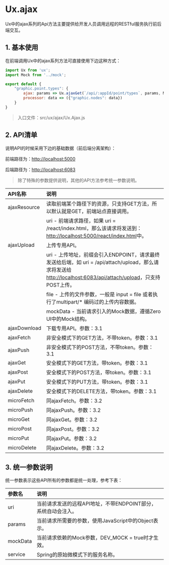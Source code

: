 # Ux.ajax

Ux中的ajax系列的Api方法主要提供给开发人员调用远程的RESTful服务执行前后端交互。

## 1. 基本使用

在前端调用Ux中的ajax系列方法可直接使用下边这种方式：

```js
import Ux from 'ux';
import Mock from '../mock';

export default {
    "graphic.point.types": {
        ajax: params => Ux.ajaxGet(`/api/:appId/point/types`, params, Mock.fnPointTypes),
        processor: data => ({"graphic.nodes": data})
    }
}
```

> 入口文件：src/ux/ajax/Ux.Ajax.js

## 2. API清单

说明API的时候采用下边的基础数据（前后端分离架构）：

前端路径为：[http://localhost:5000](http://localhost:5000)

后端路径为：[http://localhost:6083](http://localhost:6083)

> 除了特殊的参数提供说明，其他的API方法参考统一参数说明。

| API名称 | 说明 |
| :--- | :--- |
| ajaxResource | 读取前端某个路径下的资源，只支持GET方法，所以默认就是GET，前端站点直接调用。 |
|  | uri - 前端请求路径，如果 uri = /react/index.html，那么该请求将发送到：[http://localhost:5000/react/index.html](http://localhost:5000/react/index.html中。)中。 |
| ajaxUpload | 上传专用API。 |
|  | uri - 上传地址，前缀会引入ENDPOINT，请求最终发送给后端，如 uri = /api/attach/upload，那么请求将发送给 [http://localhost:6083/api/attach/upload](http://localhost:6083/api/attach/upload。)，只支持POST上传。 |
|  | file - 上传的文件参数，一般是 input = file 或者执行了multipart/\* 编码过的上传内容数据。 |
|  | mockData - 当前请求引入的Mock数据，遵循Zero UI中的Mock结构。 |
| ajaxDownload | 下载专用API。参数：3.1 |
| ajaxFetch | 非安全模式下的GET方法，不带token。参数：3.1 |
| ajaxPush | 非安全模式下的POST方法，不带token。参数：3.1 |
| ajaxGet | 安全模式下的GET方法，带token。参数：3.1 |
| ajaxPost | 安全模式下的POST方法，带token。参数：3.1 |
| ajaxPut | 安全模式下的PUT方法，带token。参数：3.1 |
| ajaxDelete | 安全模式下的DELETE方法，带token。参数：3.1 |
| microFetch | 同ajaxFetch。参数：3.2 |
| microPush | 同ajaxPush。参数：3.2 |
| microGet | 同ajaxGet。参数：3.2 |
| microPost | 同ajaxPost。参数：3.2 |
| microPut | 同ajaxPut。参数：3.2 |
| microDelete | 同ajaxDelete。参数：3.2 |

## 3. 统一参数说明

统一参数表示这些API所有的参数都是统一处理，参考下表：

| 参数名 | 说明 |
| :--- | :--- |
| uri | 当前请求发送的远程API地址，不带ENDPOINT部分，系统自动会注入。 |
| params | 当前请求所需要的参数，使用JavaScript中的Object表示。 |
| mockData | 当前请求依赖的Mock参数，DEV\_MOCK = true时才生效。 |
| service | Spring的原始微模式下的服务名称。 |



